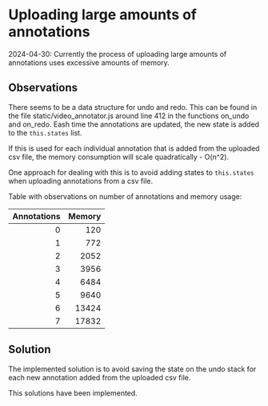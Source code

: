 # Uploading large amounts of annotations

2024-04-30: Currently the process of uploading large amounts of annotations uses excessive amounts of memory.

## Observations

There seems to be a data structure for undo and redo.
This can be found in the file static/video_annotator.js
around line 412 in the functions on_undo and on_redo.
Eash time the annotations are updated, the new state is
added to the `this.states` list.

If this is used for each individual annotation that is
added from the uploaded csv file, the memory consumption
will scale quadratically - O(n^2).

One approach for dealing with this is to avoid adding
states to `this.states` when uploading annotations
from a csv file.

Table with observations on number of annotations and memory usage:

| Annotations | Memory |
| ----------: | -----: |
| 0           | 120    |
| 1           | 772    |
| 2           | 2052   |
| 3           | 3956   |
| 4           | 6484   |
| 5           | 9640   |
| 6           | 13424  |
| 7           | 17832  |

## Solution

The implemented solution is to avoid saving the state on
the undo stack for each new annotation added from the
uploaded csv file.

This solutions have been implemented.
